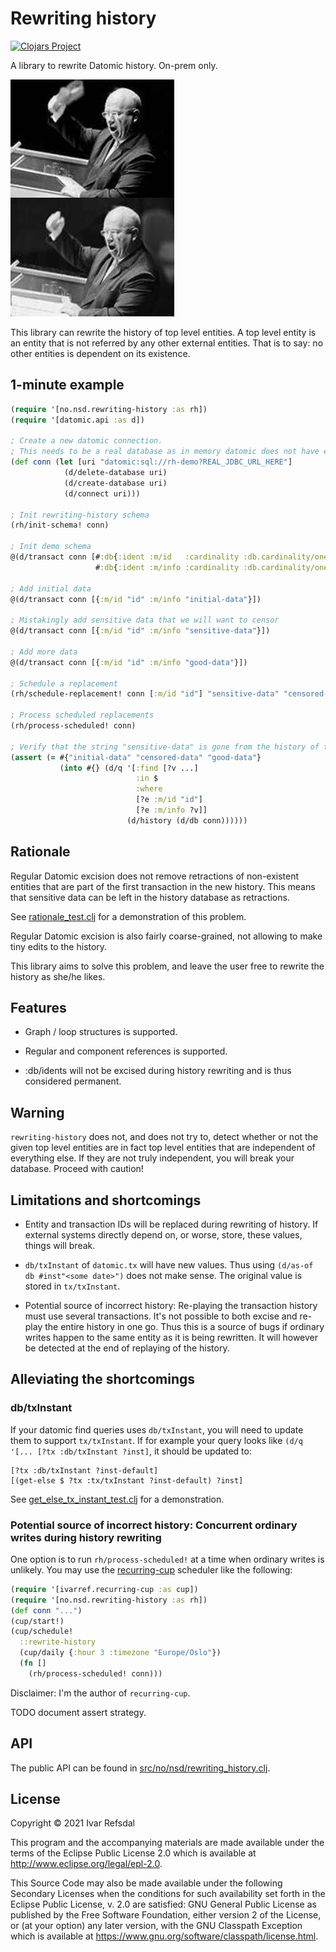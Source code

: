 # Rewriting history

[![Clojars Project](https://img.shields.io/clojars/v/no.nsd/rewriting-history.svg)](https://clojars.org/no.nsd/rewriting-history)

A library to rewrite Datomic history. On-prem only.

![Shoe-banging incident](Khruschev_shoe_fake.jpg "Shoe-banging incident")

This library can rewrite the history of top level entities.
A top level entity is an entity that is not referred by any other external entities.
That is to say: no other entities is dependent on its existence.

## 1-minute example

```clojure
(require '[no.nsd.rewriting-history :as rh])
(require '[datomic.api :as d])

; Create a new datomic connection.
; This needs to be a real database as in memory datomic does not have excision support
(def conn (let [uri "datomic:sql://rh-demo?REAL_JDBC_URL_HERE"]
            (d/delete-database uri)
            (d/create-database uri)
            (d/connect uri)))

; Init rewriting-history schema
(rh/init-schema! conn)

; Init demo schema
@(d/transact conn [#:db{:ident :m/id   :cardinality :db.cardinality/one :valueType :db.type/string :unique :db.unique/identity}
                   #:db{:ident :m/info :cardinality :db.cardinality/one :valueType :db.type/string}])

; Add initial data
@(d/transact conn [{:m/id "id" :m/info "initial-data"}])

; Mistakingly add sensitive data that we will want to censor 
@(d/transact conn [{:m/id "id" :m/info "sensitive-data"}])

; Add more data
@(d/transact conn [{:m/id "id" :m/info "good-data"}])

; Schedule a replacement
(rh/schedule-replacement! conn [:m/id "id"] "sensitive-data" "censored-data")

; Process scheduled replacements
(rh/process-scheduled! conn)

; Verify that the string "sensitive-data" is gone from the history of the database:
(assert (= #{"initial-data" "censored-data" "good-data"}
           (into #{} (d/q '[:find [?v ...]
                            :in $
                            :where
                            [?e :m/id "id"]
                            [?e :m/info ?v]]
                          (d/history (d/db conn))))))
```

## Rationale

Regular Datomic excision does not remove retractions of non-existent entities
that are part of the first transaction in the new history.
This means that sensitive data can be left in the history database as retractions.

See [rationale_test.clj](test/no/nsd/rationale_test.clj) for a demonstration
of this problem.

Regular Datomic excision is also fairly coarse-grained, not allowing to make
tiny edits to the history.

This library aims to solve this problem, and leave the user free to rewrite the history
as she/he likes.

## Features

* Graph / loop structures is supported.

* Regular and component references is supported.

* :db/idents will not be excised during history rewriting and is thus considered permanent.

## Warning

`rewriting-history` does not, and does not try to, detect whether or not
the given top level entities are in fact top level entities that
are independent of everything else. If they are not truly independent,
you will break your database. Proceed with caution!

## Limitations and shortcomings
 
* Entity and transaction IDs will be replaced during rewriting of history. 
  If external systems directly depend on, or worse, store, these values, things will break.

* `db/txInstant` of `datomic.tx` will have new values.
Thus using `(d/as-of db #inst"<some date>")` does not make sense.
The original value is stored in `tx/txInstant`.

* Potential source of incorrect history:
  Re-playing the transaction history must use several transactions. It's not possible to
  both excise and re-play the entire history in one go. Thus this is a source
  of bugs if ordinary writes happen to the same entity as it is being rewritten.
  It will however be detected at the end of replaying of the history.

## Alleviating the shortcomings

### db/txInstant

If your datomic find queries uses `db/txInstant`, you will need to update
them to support `tx/txInstant`. If for example your query looks like
`(d/q '[... [?tx :db/txInstant ?inst]`, it should be updated to:

```
[?tx :db/txInstant ?inst-default]
[(get-else $ ?tx :tx/txInstant ?inst-default) ?inst]
```

See [get_else_tx_instant_test.clj](test/no/nsd/get_else_tx_instant_test.clj) for a demonstration.

### Potential source of incorrect history: Concurrent ordinary writes during history rewriting

One option is to run `rh/process-scheduled!` at a time
when ordinary writes is unlikely.
You may use the [recurring-cup](https://github.com/ivarref/recurring-cup) scheduler 
like the following:

```clojure
(require '[ivarref.recurring-cup :as cup])
(require '[no.nsd.rewriting-history :as rh])
(def conn "...")
(cup/start!)
(cup/schedule!
  ::rewrite-history
  (cup/daily {:hour 3 :timezone "Europe/Oslo"})
  (fn []
    (rh/process-scheduled! conn)))
```

Disclaimer: I'm the author of `recurring-cup`.

TODO document assert strategy.

## API

The public API can be found in [src/no/nsd/rewriting_history.clj](src/no/nsd/rewriting_history.clj).

## License

Copyright © 2021 Ivar Refsdal

This program and the accompanying materials are made available under the
terms of the Eclipse Public License 2.0 which is available at
http://www.eclipse.org/legal/epl-2.0.

This Source Code may also be made available under the following Secondary
Licenses when the conditions for such availability set forth in the Eclipse
Public License, v. 2.0 are satisfied: GNU General Public License as published by
the Free Software Foundation, either version 2 of the License, or (at your
option) any later version, with the GNU Classpath Exception which is available
at https://www.gnu.org/software/classpath/license.html.